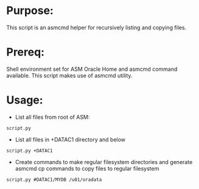 # Purpose: 
This script is an asmcmd helper for recursively listing and copying files. 

# Prereq: 
Shell environment set for ASM Oracle Home and asmcmd command available. This script makes use of asmcmd utility. 

# Usage: 
* List all files from root of ASM: 
```
script.py
```
* List all files in +DATAC1 directory and below
```
script.py +DATAC1
```
* Create commands to make regular filesystem directories and generate asmcmd cp commands to copy files to regular filesystem
```
script.py #DATAC1/MYDB /u01/oradata
```
